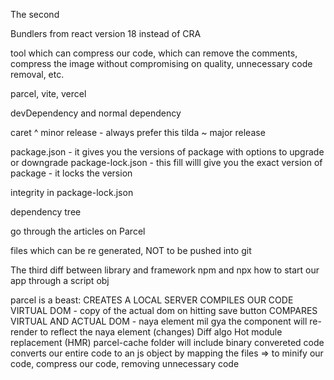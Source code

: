 The second

Bundlers from react version 18 instead of CRA

tool which can compress our code, which can remove the comments, compress the image without compromising
on quality, unnecessary code removal, etc.

parcel, vite, vercel

devDependency and normal dependency

caret ^ minor release - always prefer this
tilda ~ major release

package.json - it gives you the versions of package with options to upgrade or downgrade
package-lock.json - this fill willl give you the exact version of package - it locks the version

integrity in package-lock.json

dependency tree

go through the articles on Parcel

files which can be re generated, NOT to be pushed into git

The third
diff between library and framework
npm and npx
how to start our app through a script obj

parcel is a beast:
CREATES A LOCAL SERVER
COMPILES OUR CODE
VIRTUAL DOM - copy of the actual dom on hitting save button
COMPARES VIRTUAL AND ACTUAL DOM - naya element mil gya
the component will re-render to reflect the naya element (changes)
Diff algo
Hot module replacement (HMR)
parcel-cache folder will include binary convereted code
converts our entire code to an js object by mapping the files => to minify our code, compress our code, removing unnecessary code
